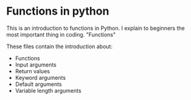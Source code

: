 # Functions in python

This is an introduction to functions in Python.
I explain to beginners the most important thing in coding. "Functions"

These files contain the introduction about:
- Functions
-  Input arguments
- Return values
- Keyword arguments
- Default arguments
- Variable length arguments
